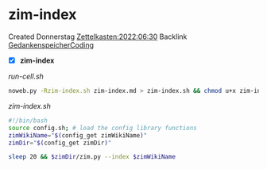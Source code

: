 # zim-index
Created Donnerstag [Zettelkasten:2022:06:30]()
Backlink [GedankenspeicherCoding](../GedankenspeicherCoding.md)

- [X] **zim-index**

*run-cell.sh*
```bash
noweb.py -Rzim-index.sh zim-index.md > zim-index.sh && chmod u+x zim-index.sh && ln -sf $(pwd)/zim-index.sh ~/.local/bin/zim-index.sh && echo 'fertig'
```


*zim-index.sh*
```bash
#!/bin/bash
source config.sh; # load the config library functions
zimWikiName="$(config_get zimWikiName)"
zimDir="$(config_get zimDir)"

sleep 20 && $zimDir/zim.py --index $zimWikiName
```

